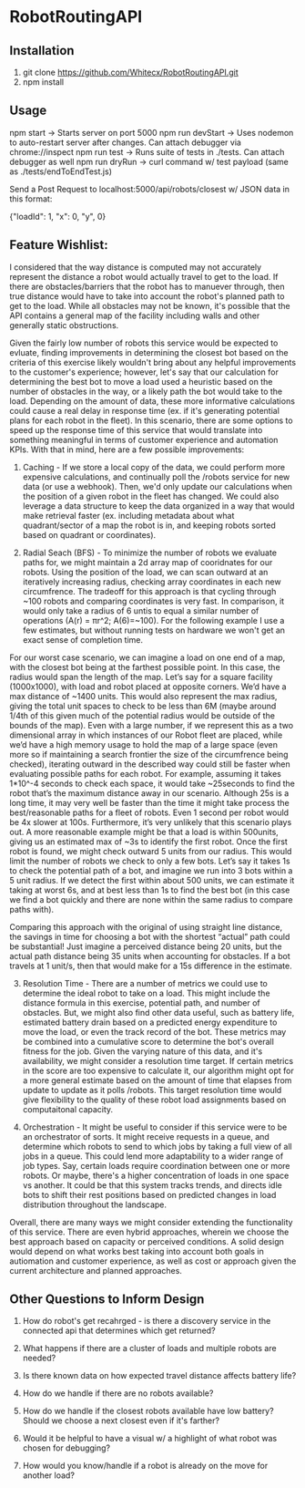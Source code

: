 # RobotRoutingAPI

## Installation
1. git clone https://github.com/Whitecx/RobotRoutingAPI.git
2. npm install


## Usage
npm start -> Starts server on port 5000
npm run devStart -> Uses nodemon to auto-restart server after changes. Can attach debugger via chrome://inspect
npm run test -> Runs suite of tests in ./tests. Can attach debugger as well
npm run dryRun -> curl command w/ test payload (same as ./tests/endToEndTest.js)


Send a Post Request to localhost:5000/api/robots/closest w/ JSON data in this format:


{"loadId": 1, "x": 0, "y", 0}

## Feature Wishlist:

I considered that the way distance is computed may not accurately represent the distance a robot would actually
travel to get to the load. If there are obstacles/barriers that the robot has to manuever through, then true
distance would have to take into account the robot's planned path to get to the load. While all obstacles may
not be known, it's possible that the API contains a general map of the facility including walls and other
generally static obstructions. 

Given the fairly low number of robots this service would be expected to evluate, finding improvements in
determining the closest bot based on the criteria of this exercise likely wouldn't bring about any helpful
improvements to the customer's experience; however, let's say that our calculation for determining the best
bot to move a load used a heuristic based on the number of obstacles in the way, or a likely path the bot would
take to the load. Depending on the amount of data, these more informative calculations could cause a real
delay in response time (ex. if it's generating potential plans for each robot in the fleet). In this scenario,
there are some options to speed up the response time of this service that would translate into something meaningful 
in terms of customer experience and automation KPIs. With that in mind, here are a few possible improvements:

1. Caching - If we store a local copy of the data, we could perform more expensive calculations, and 
continually poll the /robots service for new data (or use a webhook). Then, we'd only update our calculations
when the position of a given robot in the fleet has changed. We could also leverage a data structure to keep 
the data organized in a way that would make retrieval faster (ex. including metadata about what quadrant/sector 
of a map the robot is in, and keeping robots sorted based on quadrant or coordinates).

2. Radial Seach (BFS) - To minimize the number of robots we evaluate paths for, we might maintain a 2d array map
of cooridnates for our robots. Using the position of the load, we can scan outward at an iteratively increasing
radius, checking array coordinates in each new circumfrence. The tradeoff for this approach is that cycling 
through ~100 robots and comparing coordinates is very fast. In comparison, it would only take a radius of 6 untis
to equal a similar number of operations (A(r) = πr^2; A(6)=~100). For the following example I use a few estimates,
but without running tests on hardware we won't get an exact sense of completion time.

For our worst case scenario, we can imagine a load on one end of a map, with the closest bot being at the farthest 
possible point. In this case, the radius would span the length of the map. Let’s say for a square facility 
(1000x1000), with load and robot placed at opposite corners. We’d have a max distance of ~1400 units. This would 
also represent the max radius, giving the total unit spaces to check to be less than 6M (maybe around 1/4th of 
this given much of the potential radius would be outside of the bounds of the map). Even with a large number, if 
we represent this as a two dimensional array in which instances of our Robot fleet are placed, while we’d have a 
high memory usage to hold the map of a large space (even more so if maintaining a search frontier the size of the 
circumfrence being checked), iterating outward in the described way could still be faster when evaluating possible 
paths for each robot. For example, assuming it takes 1*10^-4 seconds to check each space, it would take ~25seconds 
to find the robot that’s the maximum distance away in our scenario. Although 25s is a long time, it may very well 
be faster than the time it might take process the best/reasonable paths for a fleet of robots. Even 1 second per 
robot would be 4x slower at 100s. Furthermore, it’s very unlikely that this scenario plays out. A more reasonable 
example might be that a load is within 500units, giving us an estimated max of ~3s to identify the first robot. 
Once the first robot is found, we might check outward 5 units from our radius. This would limit the number of 
robots we check to only a few bots. Let’s say it takes 1s to check the potential path of a bot, and imagine we run 
into 3 bots within a 5 unit radius. If we detect the first within about 500 units, we can estimate it taking at 
worst 6s, and at best less than 1s to find the best bot (in this case we find a bot quickly and there are none 
within the same radius to compare paths with). 

Comparing this approach with the original of using straight line distance, the savings in time for choosing a bot with the shortest “actual” path could be substantial! Just imagine a perceived distance being 20 units, but the 
actual path distance being 35 units when accounting for obstacles. If a bot travels at 1 unit/s, then that 
would make for a 15s difference in the estimate. 


3. Resolution Time - There are a number of metrics we could use to determine the ideal robot to take on a load.
This might include the distance formula in this exercise, potential path, and number of obstacles. But, we
might also find other data useful, such as battery life, estimated battery drain based on a predicted energy
expenditure to move the load, or even the track record of the bot. These metrics may be combined into a 
cumulative score to determine the bot's overall fitness for the job. Given the varying nature of this data, and
it's availability, we might consider a resolution time target. If certain metrics in the score are too expensive
to calculate it, our algorithm might opt for a more general estimate based on the amount of time that elapses from
update to update as it polls /robots. This target resolution time would give flexibility to the quality of these
robot load assignments based on computaitonal capacity.

4. Orchestration - It might be useful to consider if this service were to be an orchestrator of sorts. 
It might receive requests in a queue, and determine which robots to send to which jobs by taking a full view 
of all jobs in a queue.  This could lend more adaptability to a wider range of job types. Say, certain loads 
require coordination between one or more robots. Or maybe, there's a higher concentration of loads in one 
space vs another. It could be that this system tracks trends, and directs idle bots to shift their rest 
positions based on predicted changes in load distribution throughout the landscape.  



Overall, there are many ways we might consider extending the functionality of this service. There are even hybrid
approaches, wherein we choose the best approach based on capacity or perceived conditions. A solid design would 
depend on what works best taking into account both goals in autiomation and customer experience, as well as cost
or approach given the current architecture and planned approaches. 

## Other Questions to Inform Design

 1. How do robot's get recahrged - is there a discovery service in the connected api that determines which get 
returned?

2. What happens if there are a cluster of loads and multiple robots are needed?

3. Is there known data on how expected travel distance affects battery life?

4. How do we handle if there are no robots available?

5. How do we handle if the closest robots available have low battery? Should we choose a next closest even if it's farther?

6. Would it be helpful to have a visual w/ a highlight of what robot was chosen for debugging?

7. How would you know/handle if a robot is already on the move for another load?





